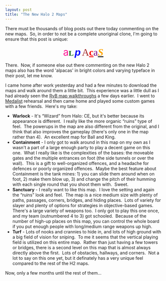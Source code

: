 ```yaml
---
layout: post
title: "The New Halo 2 Maps"
---
```


<p>There must be thousands of blog posts out there today commenting on the new maps.&nbsp; So, in order to not be a complete unoriginal clone, I'm going to ensure that this post is unique:</p> 

<p align="center">
	<font color="#ff1493" size="6">a</font><strong><font face="Tahoma" color="#006400" size="5">L</font>
	<font face="Arial" color="#0000ff" size="6"><em>p</em></font></strong>
	<font size="6"><font face="Georgia" color="#a52a2a">A</font><font face="Garamond" color="#ff0000"><strong><u>c</u></strong></font><font face="Verdana" color="#800080">a</font><em><strong><u><font face="Tahoma" color="#ffa500">S</font></u></strong></em></font></p> 

<p align="left">There.&nbsp; Now, if someone else out there commenting on the new Halo 2 maps also has the word 'alpacas' in bright colors and varying typeface in their post, let me know.</p> 
<p align="left">I came home after work yesterday and had a few minutes to download the maps and walk around them a little bit.&nbsp; This experience was a little dull as I had already seen the <a href="http://kindohm.com/archive/2005/04/23/412.aspx">RvB map walkthroughs</a> a few days earlier.&nbsp; I went to <a href="http://www.medalistband.com/">Medalist</a> rehearsal and then came home and played some custom games with a few friends.&nbsp; Here's my take:</p> 
<ul> 
<li> 
<div align="left"><strong>Warlock</strong> - It's &#8220;Wizard&#8221; from Halo: CE, but it's better because its appearance is different.&nbsp; I really like the more organic &#8220;ruins&#8221; type of feel.&nbsp; The powerups in the map are also different from the original, and I think that also improves the gameplay (there's only one in the map rather than 4).&nbsp; An excellent map for Ball and King.</div></li> 
<li> 
<div align="left"><strong>Containment</strong> - I only got to walk around in this map on my own as I wasn't a part of a large enough party to play a decent game on this one.&nbsp; What I really like is the complexities of the bases: the moveable gates and the multiple entrances on foot (the side tunnels or over the wall).&nbsp; This is a gift to well-organized offences, and a headache for defences or poorly organized offences.&nbsp; Maybe the best feature about Containment is the tank mines: 1) you can slide them around when on foot, 2) make them blow up, 3) and change the pitch of their humming with each single round that you shoot them with.&nbsp; Sweet.</div></li> 
<li> 
<div align="left"><strong>Sanctuary</strong> - I really want to like this map.&nbsp; I love the setting and again the &#8220;ruins&#8221; look and feel.&nbsp; The map is a nice medium size with plenty of paths, passages, corners, bridges, and hiding places.&nbsp; Lots of variety for slayer and plenty of options for strategies in objective-based games.&nbsp; There's a large variety of weapons too.&nbsp; I only got to play this one once, and my team (outnumbered 4 to 3) got schooled.&nbsp; Because of the number of high-up places on this map, you can control the whole board if you put enough people with long/medium range weapons up high.&nbsp; </div></li> 
<li> 
<div align="left"><strong>Turf</strong> - Lots of nooks and crannies to hide in, and lots of high ground with a big field of vision for sniping.&nbsp; To me it seems that the vertical playing field is utilized on this entire map.&nbsp; Rather than just having a few towers or bridges, there is a second level on this map that is almost always directly above the first.&nbsp; Lots of obstacles, hallways, and corners.&nbsp; Not a lot to say on this one yet, but it definately has a very unique feel compared to the rest of the H2 maps.</div></li></ul> 
<p align="left">Now, only a few months until the rest of them...</p> 
